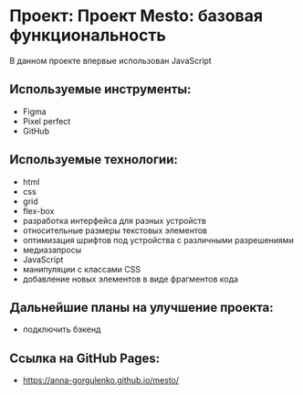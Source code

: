 # Проект: Проект Mesto: базовая функциональность
В данном проекте впервые использован JavaScript
## Используемые инструменты:
- Figma
- Pixel perfect
- GitHub
## Используемые технологии:
- html
- css
- grid
- flex-box
- разработка интерфейса для разных устройств
- относительные размеры текстовых элементов
- оптимизация шрифтов под устройства с различными разрешениями
- медиазапросы
- JavaScript
- манипуляции с классами CSS
- добавление новых элементов в виде фрагментов кода
## Дальнейшие планы на улучшение проекта:
- подключить бэкенд
## Ссылка на GitHub Pages:
- https://anna-gorgulenko.github.io/mesto/